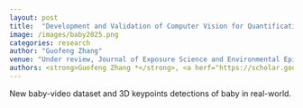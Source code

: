 ```yaml
---
layout: post
title:  "Development and Validation of Computer Vision for Quantification of Children’s Micro-Activities"
image: /images/baby2025.png
categories: research
author: "Guofeng Zhang"
venue: "Under review, Journal of Exposure Science and Environmental Epidemiology"
authors: <strong>Guofeng Zhang *</strong>, <a herf="https://scholar.google.com/citations?hl=en&user=dKHE3qgAAAAJ">Jiahao Wang</a>, <a herf="https://scholar.google.com/citations?hl=en&user=WFl3hH0AAAAJ">Qihao Liu</a>, <a herf="https://scholar.google.com/citations?user=8aXDeK8AAAAJ">Zhang Yi</a>, <a herf="https://scholar.google.com/citations?hl=en&user=4jdUy5AAAAAJ">Jiawei Peng</a>, <a herf="https://scholar.google.com/citations?hl=en&user=7KZZ91oAAAAJ">Xingrui Wang</a>, <a herf="https://scholar.google.com/citations?hl=en&user=p7QTY-cAAAAJ">Xiaoding Yuan</a>, <a herf="https://scholar.google.com/citations?hl=en&user=muEpEiEAAAAJ">Yin Oscar</a>, <a herf="https://scholar.google.com/citations?user=FJ-huxgAAAAJ">Alan Yuille</a>, <a herf="https://scholar.google.com/citations?hl=en&user=i9tGbsgAAAAJ">Sara Lupolt</a>, and <a herf="https://scholar.google.com/citations?hl=en&user=zhn5rRoAAAAJ">Keeve E. Nachman</a>.
---
```

New baby-video dataset and 3D keypoints detections of baby in real-world. 